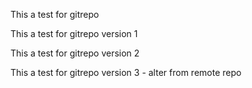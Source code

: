 This a test for gitrepo

This a test for gitrepo version 1

This a test for gitrepo version 2

This a test for gitrepo version 3 - alter from remote repo
